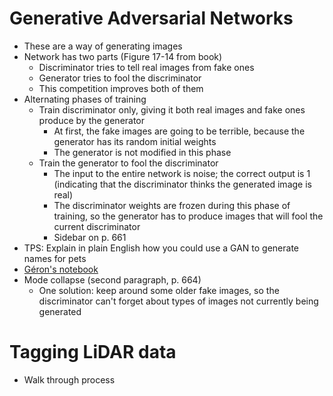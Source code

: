 # Generative Adversarial Networks
* These are a way of generating images
* Network has two parts (Figure 17-14 from book)
  * Discriminator tries to tell real images from fake ones
  * Generator tries to fool the discriminator
  * This competition improves both of them
* Alternating phases of training
  * Train discriminator only, giving it both real images and fake ones produce by the generator
    * At first, the fake images are going to be terrible, because the generator has its random initial weights
    * The generator is not modified in this phase
  * Train the generator to fool the discriminator
    * The input to the entire network is noise; the correct output is 1 (indicating that the discriminator thinks the generated image is real)
    * The discriminator weights are frozen during this phase of training, so the generator has to produce images that will fool the current discriminator
    * Sidebar on p. 661
* TPS: Explain in plain English how you could use a GAN to generate names for pets
* [Géron's notebook](https://github.com/ageron/handson-ml3/blob/main/17_autoencoders_gans_and_diffusion_models.ipynb)
* Mode collapse (second paragraph, p. 664)
  * One solution: keep around some older fake images, so the discriminator can't forget about types of images not currently being generated

# Tagging LiDAR data
* Walk through process
